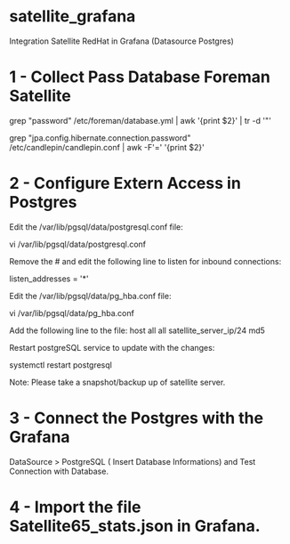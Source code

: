 # satellite_grafana
Integration Satellite RedHat in Grafana (Datasource Postgres)

# 1 - Collect Pass Database Foreman Satellite
grep "password" /etc/foreman/database.yml | awk '{print $2}' | tr -d '"'

grep "jpa.config.hibernate.connection.password" /etc/candlepin/candlepin.conf | awk -F'=' '{print $2}'


# 2 - Configure Extern Access in Postgres
Edit the /var/lib/pgsql/data/postgresql.conf file:

vi /var/lib/pgsql/data/postgresql.conf

Remove the # and edit the following line to listen for inbound connections:

listen_addresses = '*'

Edit the /var/lib/pgsql/data/pg_hba.conf file:

vi /var/lib/pgsql/data/pg_hba.conf

Add the following line to the file:
host  all   all   satellite_server_ip/24   md5

Restart postgreSQL service to update with the changes:

systemctl restart postgresql

Note: Please take a snapshot/backup up of satellite server.


# 3 - Connect the Postgres with the Grafana
DataSource > PostgreSQL ( Insert Database Informations) and Test Connection with Database.

# 4 - Import the file Satellite65_stats.json in Grafana.
